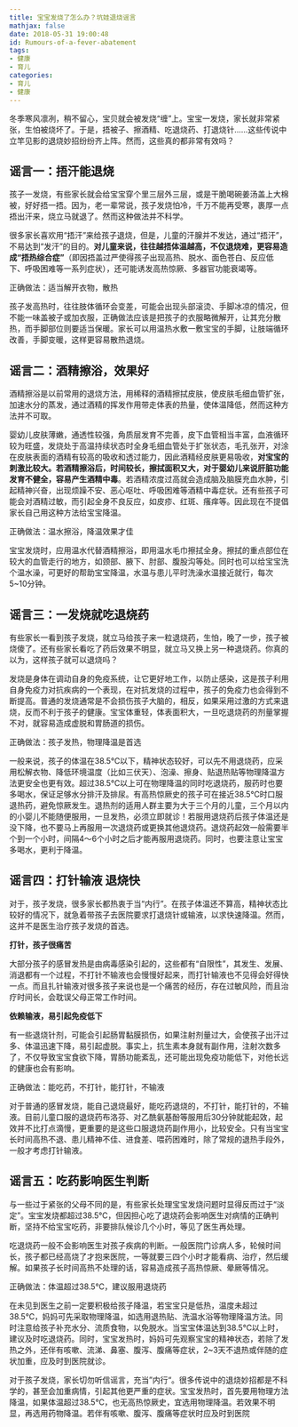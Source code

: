 ```yaml
---
title: 宝宝发烧了怎么办？坑娃退烧谣言
mathjax: false
date: 2018-05-31 19:00:48
id: Rumours-of-a-fever-abatement
tags:
- 健康
- 育儿
categories:
- 育儿
- 健康
---
```


冬季寒风凛冽，稍不留心，宝贝就会被发烧“缠”上。宝宝一发烧，家长就非常紧张，生怕被烧坏了。于是，捂被子、擦酒精、吃退烧药、打退烧针……这些传说中立竿见影的退烧妙招纷纷齐上阵。然而，这些真的都非常有效吗？ 

<!---more--->

## 谣言一：捂汗能退烧

孩子一发烧，有些家长就会给宝宝穿个里三层外三层，或是干脆喝碗姜汤盖上大棉被，好好捂一捂。因为，老一辈常说，孩子发烧怕冷，千万不能再受寒，裹厚一点捂出汗来，烧立马就退了。然而这种做法并不科学。

很多家长喜欢用“捂汗”来给孩子退烧，但是，儿童的汗腺并不发达，通过“捂汗”，不易达到“发汗”的目的。**对儿童来说，往往越捂体温越高，不仅退烧难，更容易造成“捂热综合症”**（即因捂盖过严使得孩子出现高热、脱水、面色苍白、反应低下、呼吸困难等一系列症状），还可能诱发高热惊厥、多器官功能衰竭等。

正确做法：适当解开衣物，散热

孩子发高热时，往往肢体循环会变差，可能会出现头部滚烫、手脚冰凉的情况，但不能一味盖被子或加衣服，正确做法应该是把孩子的衣服略微解开，让其充分散热，而手脚部位则要适当保暖。家长可以用温热水敷一敷宝宝的手脚，让肢端循环改善，手脚变暖，这样更容易散热退烧。

## 谣言二：酒精擦浴，效果好

酒精擦浴是以前常用的退烧方法，用稀释的酒精擦拭皮肤，使皮肤毛细血管扩张，加速水分的蒸发，通过酒精的挥发作用带走体表的热量，使体温降低，然而这种方法并不可取。

婴幼儿皮肤薄嫩，通透性较强，角质层发育不完善，皮下血管相当丰富，血液循环较为旺盛，发烧处于高温持续状态时全身毛细血管处于扩张状态，毛孔张开，对涂在皮肤表面的酒精有较高的吸收和透过能力，因此酒精经皮肤更易吸收，**对宝宝的刺激比较大。若酒精擦浴后，时间较长，擦拭面积又大，对于婴幼儿来说肝脏功能发育不健全，容易产生酒精中毒**。若酒精浓度过高就会造成脑及脑膜充血水肿，引起精神兴奋，出现烦躁不安、恶心呕吐、呼吸困难等酒精中毒症状。还有些孩子可能会对酒精过敏，而引起全身不良反应，如皮疹、红斑、瘙痒等。因此现在不提倡家长自己用这种方法给宝宝降温。

正确做法：温水擦浴，降温效果才佳

宝宝发烧时，应用温水代替酒精擦浴，即用温水毛巾擦拭全身。擦拭的重点部位在较大的血管走行的地方，如颈部、腋下、肘部、腹股沟等处。同时也可以给宝宝洗个温水澡，可更好的帮助宝宝降温，水温与患儿平时洗澡水温接近就行，每次5~10分钟。

## 谣言三：一发烧就吃退烧药

有些家长一看到孩子发烧，就立马给孩子来一粒退烧药，生怕，晚了一步，孩子被烧傻了。还有些家长看吃了药后效果不明显，就立马又换上另一种退烧药。你真的以为，这样孩子就可以退烧吗？

发烧是身体在调动自身的免疫系统，让它更好地工作，以防止感染，这是孩子利用自身免疫力对抗疾病的一个表现，在对抗发烧的过程中，孩子的免疫力也会得到不断提高。普通的发烧通常是不会损伤孩子大脑的，相反，如果采用过激的方式来退烧，反而不利于孩子的健康。宝宝体重轻，体表面积大，一旦吃退烧药的剂量掌握不对，就容易造成虚脱和胃肠道的损伤。

正确做法：孩子发热，物理降温是首选

一般来说，孩子的体温在38.5℃以下，精神状态较好，可以先不用退烧药，应采用松解衣物、降低环境温度（比如三伏天）、泡澡、擦身、贴退热贴等物理降温方法更安全也更有效。超过38.5℃以上可在物理降温的同时吃退烧药，服药时也要多喝水，保证足够水分排汗及排尿。有高热惊厥史的孩子可在接近38.5℃时口服退热药，避免惊厥发生。退热剂的适用人群主要为大于三个月的儿童，三个月以内的小婴儿不能随便服用，一旦发热，必须立即就诊！若服用退烧药后孩子体温还是没下降，也不要马上再服用一次退烧药或更换其他退烧药。退烧药起效一般需要半个到一个小时，间隔4～6个小时之后才能再服用退烧药。同时，也要注意让宝宝多喝水，更利于降温。

## 谣言四：打针输液 退烧快

对于，孩子发烧，很多家长都热衷于当“内行”。在孩子体温还不算高，精神状态比较好的情况下，就急着带孩子去医院要求打退烧针或输液，以求快速降温。然而，这并不是医生治疗孩子发烧的首选。

**打针，孩子很痛苦**

大部分孩子的感冒发热是由病毒感染引起的，这些都有“自限性”，其发生、发展、消退都有一个过程，不打针不输液也会慢慢好起来，而打针输液也不见得会好得快一点。而且扎针输液对很多孩子来说也是一个痛苦的经历，存在过敏风险，而且治疗时间长，会耽误父母正常工作时间。

**依赖输液，易引起免疫低下**

有一些退烧针剂，可能会引起肠胃黏膜损伤，如果注射剂量过大，会使孩子出汗过多、体温迅速下降，易引起虚脱。事实上，抗生素本身就有副作用，注射次数多了，不仅导致宝宝食欲下降，胃肠功能紊乱，还可能出现免疫功能低下，对他长远的健康也会有影响。

正确做法：能吃药，不打针，能打针，不输液

对于普通的感冒发烧，能自己退烧最好，能吃药退烧的，不打针，能打针的，不输液。目前儿童口服的退烧药布洛芬、对乙酰氨基酚等服用后30分钟就能起效，起效并不比打点滴慢，更重要的是这些口服退烧药副作用小，比较安全。只有当宝宝长时间高热不退、患儿精神不佳、进食差、喂药困难时，除了常规的退热手段外，一般才考虑打针输液。

## 谣言五：吃药影响医生判断

与一些过于紧张的父母不同的是，有些家长处理宝宝发烧问题时显得反而过于“淡定”。宝宝发烧都超过38.5℃，但因担心吃了退烧药会影响医生对病情的正确判断，坚持不给宝宝吃药，非要排队候诊几个小时，等见了医生再处理。

吃退烧药一般不会影响医生对孩子疾病的判断。一般医院门诊病人多，轮候时间长，孩子都已经高烧了才抱来医院，一等就要三四个小时才能看病、治疗，然后缓解。如果孩子长时间高热不处理的话，容易造成孩子高热惊厥、晕厥等情况。

正确做法：体温超过38.5℃，建议服用退烧药

在未见到医生之前一定要积极给孩子降温，若宝宝只是低热，温度未超过38.5℃，妈妈可先采取物理降温，如选用退热贴、洗温水浴等物理降温方法。同时注意给孩子补充水分、流质食物，以免脱水。当宝宝体温达到38.5℃以上时，建议及时吃退烧药。同时，宝宝发热时，妈妈可先观察宝宝的精神状态，若除了发热之外，还伴有咳嗽、流涕、鼻塞、腹泻、腹痛等症状，2~3天不退热或伴随的症状加重，应及时到医院就诊。

对于孩子发烧，家长切勿听信谣言，充当”内行“。很多传说中的退烧妙招都是不科学的，甚至会加重病情，引起其他更严重的症状。宝宝发热时，首先要用物理方法降温，如果体温超过38.5℃，也无高热惊厥史，宜选用物理降温。若效果不明显，再选用药物降温。若伴有咳嗽、腹泻、腹痛等症状时应及时到医院